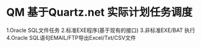 # QM 基于Quartz.net 实际计划任务调度

1.Oracle SQL文件任务
2.标准EXE程序(基于现有的接口)
3.非标准EXE/BAT 执行
4.Oracle SQL语句EMAIL/FTP导出Excel/Txt/CSV文件
